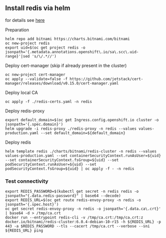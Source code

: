 
## Install redis via helm

for details see [here](https://github.com/bitnami/charts/tree/master/bitnami/redis-cluster)

Preparation

```shell
helm repo add bitnami https://charts.bitnami.com/bitnami
oc new-project redis
export uid=$(oc get project redis -o jsonpath='{.metadata.annotations.openshift\.io/sa\.scc\.uid-range}'|sed 's/\/.*//')
```

Deploy cert-manager (skip if already present in the cluster)

```shell
oc new-project cert-manager
oc apply --validate=false -f https://github.com/jetstack/cert-manager/releases/download/v0.15.0/cert-manager.yaml
```

Deploy local CA

```shell
oc apply -f ./redis-certs.yaml -n redis
```

Deploy redis-proxy

```shell
export default_domain=$(oc get Ingress.config.openshift.io cluster -o jsonpath='{.spec.domain}')
helm upgrade -i redis-proxy ./redis-proxy -n redis --values values-production.yaml --set default_domain=${default_domain}
```

Deploy redis

```shell
helm template redis ./charts/bitnami/redis-cluster -n redis --values values-production.yaml --set containerSecurityContext.runAsUser=${uid} --set containerSecurityContext.fsGroup=${uid} --set podSecurityContext.runAsUser=${uid} --set podSecurityContext.fsGroup=${uid} | oc apply -f - -n redis
```

### Test connectivity

```shell
export REDIS_PASSWORD=$(kubectl get secret -n redis redis -o jsonpath="{.data.redis-password}" | base64 --decode)
export REDIS_URL=$(oc get route redis-envoy-proxy -n redis -o jsonpath='{.spec.host}')
oc get secret redis-envoy-proxy -n redis -o jsonpath='{.data.ca\.crt}' | base64 -d > /tmp/ca.crt
docker run --entrypoint redis-cli -v /tmp/ca.crt:/tmp/ca.crt:z docker.io/bitnami/redis-cluster:6.0.4-debian-10-r15 -h ${REDIS_URL} -p 443 -a $REDIS_PASSWORD --tls --cacert /tmp/ca.crt --verbose --sni ${REDIS_URL} ping
```
